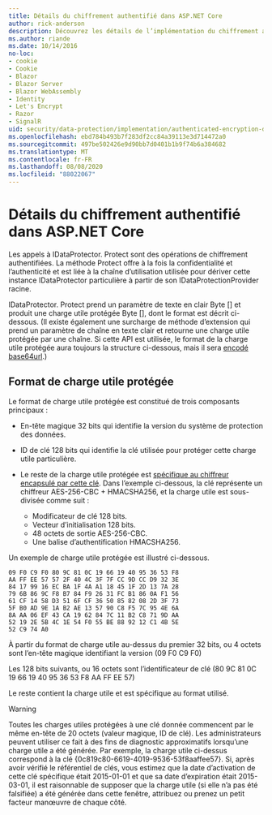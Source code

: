 ```yaml
---
title: Détails du chiffrement authentifié dans ASP.NET Core
author: rick-anderson
description: Découvrez les détails de l’implémentation du chiffrement authentifié de la protection des données ASP.NET Core.
ms.author: riande
ms.date: 10/14/2016
no-loc:
- cookie
- Cookie
- Blazor
- Blazor Server
- Blazor WebAssembly
- Identity
- Let's Encrypt
- Razor
- SignalR
uid: security/data-protection/implementation/authenticated-encryption-details
ms.openlocfilehash: ebd784b493b7f283df2cc84a39113e3d714472a0
ms.sourcegitcommit: 497be502426e9d90bb7d0401b1b9f74b6a384682
ms.translationtype: MT
ms.contentlocale: fr-FR
ms.lasthandoff: 08/08/2020
ms.locfileid: "88022067"
---
```

# <a name="authenticated-encryption-details-in-aspnet-core"></a>Détails du chiffrement authentifié dans ASP.NET Core

<a name="data-protection-implementation-authenticated-encryption-details"></a>

Les appels à IDataProtector. Protect sont des opérations de chiffrement authentifiées. La méthode Protect offre à la fois la confidentialité et l’authenticité et est liée à la chaîne d’utilisation utilisée pour dériver cette instance IDataProtector particulière à partir de son IDataProtectionProvider racine.

IDataProtector. Protect prend un paramètre de texte en clair Byte [] et produit une charge utile protégée Byte [], dont le format est décrit ci-dessous. (Il existe également une surcharge de méthode d’extension qui prend un paramètre de chaîne en texte clair et retourne une charge utile protégée par une chaîne. Si cette API est utilisée, le format de la charge utile protégée aura toujours la structure ci-dessous, mais il sera [encodé base64url](https://tools.ietf.org/html/rfc4648#section-5).)

## <a name="protected-payload-format"></a>Format de charge utile protégée

Le format de charge utile protégée est constitué de trois composants principaux :

* En-tête magique 32 bits qui identifie la version du système de protection des données.

* ID de clé 128 bits qui identifie la clé utilisée pour protéger cette charge utile particulière.

* Le reste de la charge utile protégée est [spécifique au chiffreur encapsulé par cette clé](xref:security/data-protection/implementation/subkeyderivation#data-protection-implementation-subkey-derivation). Dans l’exemple ci-dessous, la clé représente un chiffreur AES-256-CBC + HMACSHA256, et la charge utile est sous-divisée comme suit :
  * Modificateur de clé 128 bits.
  * Vecteur d’initialisation 128 bits.
  * 48 octets de sortie AES-256-CBC.
  * Une balise d’authentification HMACSHA256.

Un exemple de charge utile protégée est illustré ci-dessous.

```
09 F0 C9 F0 80 9C 81 0C 19 66 19 40 95 36 53 F8
AA FF EE 57 57 2F 40 4C 3F 7F CC 9D CC D9 32 3E
84 17 99 16 EC BA 1F 4A A1 18 45 1F 2D 13 7A 28
79 6B 86 9C F8 B7 84 F9 26 31 FC B1 86 0A F1 56
61 CF 14 58 D3 51 6F CF 36 50 85 82 08 2D 3F 73
5F B0 AD 9E 1A B2 AE 13 57 90 C8 F5 7C 95 4E 6A
8A AA 06 EF 43 CA 19 62 84 7C 11 B2 C8 71 9D AA
52 19 2E 5B 4C 1E 54 F0 55 BE 88 92 12 C1 4B 5E
52 C9 74 A0
```

À partir du format de charge utile au-dessus du premier 32 bits, ou 4 octets sont l’en-tête magique identifiant la version (09 F0 C9 F0)

Les 128 bits suivants, ou 16 octets sont l’identificateur de clé (80 9C 81 0C 19 66 19 40 95 36 53 F8 AA FF EE 57)

Le reste contient la charge utile et est spécifique au format utilisé.

> [!WARNING]
> Toutes les charges utiles protégées à une clé donnée commencent par le même en-tête de 20 octets (valeur magique, ID de clé). Les administrateurs peuvent utiliser ce fait à des fins de diagnostic approximatifs lorsqu’une charge utile a été générée. Par exemple, la charge utile ci-dessus correspond à la clé {0c819c80-6619-4019-9536-53f8aaffee57}. Si, après avoir vérifié le référentiel de clés, vous estimez que la date d’activation de cette clé spécifique était 2015-01-01 et que sa date d’expiration était 2015-03-01, il est raisonnable de supposer que la charge utile (si elle n’a pas été falsifiée) a été générée dans cette fenêtre, attribuez ou prenez un petit facteur manœuvre de chaque côté.
